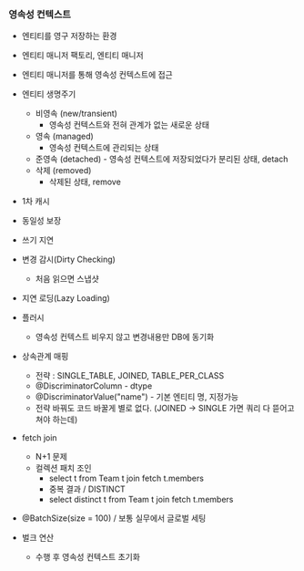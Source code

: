 ### 영속성 컨텍스트 
- 엔티티를 영구 저장하는 환경
- 엔티티 매니저 팩토리, 엔티티 매니저
- 엔티티 매니저를 통해 영속성 컨텍스트에 접근
    

- 엔티티 생명주기
  - 비영속 (new/transient)
    - 영속성 컨텍스트와 전혀 관계가 없는 새로운 상태
  - 영속 (managed)
    - 영속성 컨텍스트에 관리되는 상태
  - 준영속 (detached)
        - 영속성 컨텍스트에 저장되었다가 분리된 상태, detach
  - 삭제 (removed)  
    -  삭제된 상태, remove 
    

- 1차 캐시
- 동일성 보장
- 쓰기 지연  
- 변경 감시(Dirty Checking)
    - 처음 읽으면 스냅샷
- 지연 로딩(Lazy Loading)   


- 플러시
    - 영속성 컨텍스트 비우지 않고 변경내용만 DB에 동기화
  
- 상속관계 매핑
  - 전략 : SINGLE_TABLE, JOINED, TABLE_PER_CLASS
  - @DiscriminatorColumn - dtype
  - @DiscriminatorValue("name") - 기본 엔티티 명, 지정가능
  - 전략 바꿔도 코드 바꿀게 별로 없다. (JOINED -> SINGLE 가면 쿼리 다 뜯어고쳐야 하는데)
 
- fetch join
  - N+1 문제
  - 컬렉션 패치 조인
    - select t from Team t join fetch t.members
    - 중복 결과 / DISTINCT
    - select distinct t from Team t join fetch t.members
  
 - @BatchSize(size = 100) / 보통 실무에서 글로벌 세팅

- 벌크 연산
  - 수행 후 영속성 컨텍스트 초기화

  

  